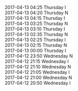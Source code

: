 2017-04-13 04:25 Thursday  I  
2017-04-13 04:20 Thursday  N  
2017-04-13 04:15 Thursday  I  
2017-04-13 03:25 Thursday  N  
2017-04-13 03:10 Thursday  I  
2017-04-13 02:35 Thursday  N  
2017-04-13 02:25 Thursday  I  
2017-04-13 02:15 Thursday  N  
2017-04-13 00:00 Thursday  I  
2017-04-12 23:50 Wednesday  N  
2017-04-12 21:15 Wednesday  I  
2017-04-12 21:10 Wednesday  N  
2017-04-12 21:05 Wednesday  I  
2017-04-12 21:00 Wednesday  N  
2017-04-12 20:50 Wednesday  I  
